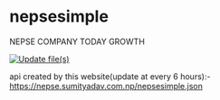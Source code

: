 # nepsesimple
NEPSE COMPANY TODAY GROWTH

[![Update file(s)](https://github.com/rockerritesh/nepsesimple/actions/workflows/update.yml/badge.svg)](https://github.com/rockerritesh/nepsesimple/actions/workflows/update.yml)

api created by this website(update at every 6 hours):- https://nepse.sumityadav.com.np/nepsesimple.json 
